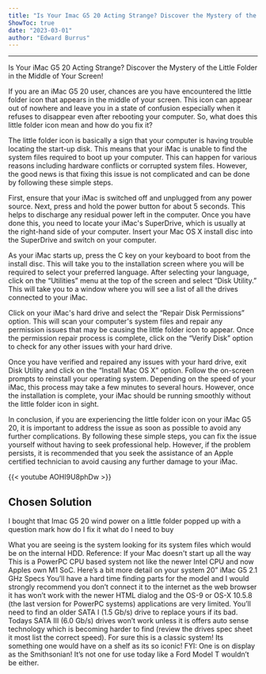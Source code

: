 ```yaml
---
title: "Is Your Imac G5 20 Acting Strange? Discover the Mystery of the Little Folder in the Middle of Your Screen!"
ShowToc: true 
date: "2023-03-01"
author: "Edward Burrus"
---
```

*****
Is Your iMac G5 20 Acting Strange? Discover the Mystery of the Little Folder in the Middle of Your Screen!

If you are an iMac G5 20 user, chances are you have encountered the little folder icon that appears in the middle of your screen. This icon can appear out of nowhere and leave you in a state of confusion especially when it refuses to disappear even after rebooting your computer. So, what does this little folder icon mean and how do you fix it?

The little folder icon is basically a sign that your computer is having trouble locating the start-up disk. This means that your iMac is unable to find the system files required to boot up your computer. This can happen for various reasons including hardware conflicts or corrupted system files. However, the good news is that fixing this issue is not complicated and can be done by following these simple steps.

First, ensure that your iMac is switched off and unplugged from any power source. Next, press and hold the power button for about 5 seconds. This helps to discharge any residual power left in the computer. Once you have done this, you need to locate your iMac's SuperDrive, which is usually at the right-hand side of your computer. Insert your Mac OS X install disc into the SuperDrive and switch on your computer.

As your iMac starts up, press the C key on your keyboard to boot from the install disc. This will take you to the installation screen where you will be required to select your preferred language. After selecting your language, click on the “Utilities” menu at the top of the screen and select “Disk Utility.” This will take you to a window where you will see a list of all the drives connected to your iMac.

Click on your iMac's hard drive and select the “Repair Disk Permissions” option. This will scan your computer's system files and repair any permission issues that may be causing the little folder icon to appear. Once the permission repair process is complete, click on the “Verify Disk” option to check for any other issues with your hard drive.

Once you have verified and repaired any issues with your hard drive, exit Disk Utility and click on the “Install Mac OS X” option. Follow the on-screen prompts to reinstall your operating system. Depending on the speed of your iMac, this process may take a few minutes to several hours. However, once the installation is complete, your iMac should be running smoothly without the little folder icon in sight.

In conclusion, if you are experiencing the little folder icon on your iMac G5 20, it is important to address the issue as soon as possible to avoid any further complications. By following these simple steps, you can fix the issue yourself without having to seek professional help. However, if the problem persists, it is recommended that you seek the assistance of an Apple certified technician to avoid causing any further damage to your iMac.

{{< youtube AOHI9U8phDw >}} 



## Chosen Solution
 I bought that Imac G5 20 wind power on a little folder popped up with a question mark how do I fix it what do I need to buy

 What you are seeing is the system looking for its system files which would be on the internal HDD.
Reference: If your Mac doesn't start up all the way
This is a PowerPC CPU based system not like the newer Intel CPU and now Apples own M1 SoC.  Here’s a bit more detail on your system 20” iMac G5 2.1 GHz Specs
You’ll have a hard time finding parts for the model and I would strongly recommend you don’t connect it to the internet as the web browser it has won’t work with the newer HTML dialog and the OS-9 or OS-X 10.5.8 (the last version for PowerPC systems) applications are very limited.
You’ll need to find an older SATA I (1.5 Gb/s) drive to replace yours if its bad. Todays SATA III (6.0 Gb/s) drives won’t work unless it is offers auto sense technology which is becoming harder to find (review the drives spec sheet it most list the correct speed).
For sure this is a classic system! Its something one would have on a shelf as its so iconic! FYI: One is on display as the Smithsonian! It’s not one for use today like a Ford Model T wouldn’t be either.




